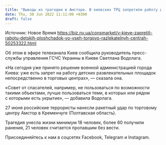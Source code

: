 ```yaml
---
title: "Выводы из трагедии в Амсторе. В киевских ТРЦ запретили работу детских развлекательных площадок"
date: Thu, 30 Jun 2022 11:11:00 +0300
draft: false
---
```

Источник: Новое Время https://biz.nv.ua/consmarket/v-kieve-zapretili-rabotu-detskih-ploshchadok-vo-vseh-torgovo-razlekatelnyh-centrah-50253322.html


Об этом в эфире телеканала Киев сообщила руководитель пресс-службы управления ГСЧС Украины в Киеве Светлана Водолага.

«На сегодня уже принято решение военной администрацией города Киева: уже есть запрет на работу детских развлекательных площадок непосредственно в торговых центрах», — сказала она.

«Совет от спасателей, например, не пользоваться по возможности такими объектами, лучше пользоваться теми, в которых или рядом с которыми есть укрытие», — добавила Водолага.

27 июня российские террористы нанесли ракетный удар по торговому центру Амстор в Кременчуге (Полтавская область).

Трагедия унесла жизни минимум 18 человек, более 60 получили ранения, 21 человек считается пропавшим без вести.

Присоединяйтесь к нам в соцсетях Facebook, Telegram и Instagram.
